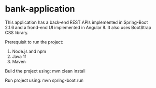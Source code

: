 # bank-application

This application has a back-end REST APIs implemented in Spring-Boot 2.1.6 and a frond-end UI implemented in Angular 8. It also uses BootStrap CSS library.

Prerequisit to run the project:
1. Node.js and npm
2. Java 11
3. Maven

Build the project using: mvn clean install

Run project using: mvn spring-boot:run
